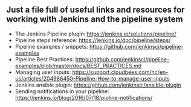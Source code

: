 ## Just a file full of useful links and resources for working with Jenkins and the pipeline system

* The Jenkins Pipeline plugin: https://jenkins.io/solutions/pipeline/
* Pipeline steps reference: https://jenkins.io/doc/pipeline/steps/
* Pipeline examples / snippets: https://github.com/jenkinsci/pipeline-examples
* Pipeline Best Practices: https://github.com/jenkinsci/pipeline-examples/blob/master/docs/BEST_PRACTICES.md
* Managing user inputs: https://support.cloudbees.com/hc/en-us/articles/204986450-Pipeline-How-to-manage-user-inputs
* Jenkins ansible plugin: https://github.com/jenkinsci/ansible-plugin
* Sending notifications in your pipeline: https://jenkins.io/blog/2016/07/18/pipline-notifications/
